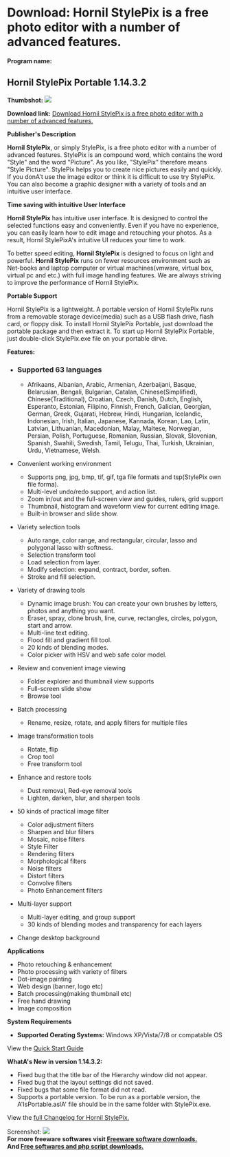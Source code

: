 # Download: Hornil StylePix is a free photo editor with a number of advanced features.

**Program name:**

## Hornil StylePix Portable 1.14.3.2

  
**Thumbshot:** ![](http://www.freewarefiles.com/screenshot/hstylepix1_md.jpg)   
  
**Download link:** [Download Hornil StylePix is a free photo editor with a number of advanced features.](http://freesoftwares.boysofts.com/Hornil-StylePix-Portable_program_51511.html)  
  


**Publisher's Description**  
  


**Hornil StylePix**, or simply StylePix, is a free photo editor with a number of advanced features. StylePix is an compound word, which contains the word "Style" and the word "Picture". As you like, "StylePix" therefore means "Style Picture". StylePix helps you to create nice pictures easily and quickly. If you donA't use the image editor or think it is difficult to use try StylePix. You can also become a graphic designer with a variety of tools and an intuitive user interface. 

**Time saving with intuitive User Interface**

**Hornil StylePix** has intuitive user interface. It is designed to control the selected functions easy and conveniently. Even if you have no experience, you can easily learn how to edit image and retouching your photos. As a result, Hornil StylePixA's intuitive UI reduces your time to work.

To better speed editing, **Hornil StylePix** is designed to focus on light and powerful. **Hornil StylePix** runs on fewer resources environment such as Net-books and laptop computer or virtual machines(vmware, virtual box, virtual pc and etc.) with full image handling features. We are always striving to improve the performance of Hornil StylePix.

**Portable Support**

Hornil StylePix is a lightweight. A portable version of Hornil StylePix runs from a removable storage device(media) such as a USB flash drive, flash card, or floppy disk. To install Hornil StylePix Portable, just download the portable package and then extract it. To start up Hornil StylePix Portable, just double-click StylePix.exe file on your portable dirve. 

**Features:**

  * ### Supported 63 languages

    * Afrikaans, Albanian, Arabic, Armenian, Azerbaijani, Basque, Belarusian, Bengali, Bulgarian, Catalan, Chinese(Simplified), Chinese(Traditional), Croatian, Czech, Danish, Dutch, English, Esperanto, Estonian, Filipino, Finnish, French, Galician, Georgian, German, Greek, Gujarati, Hebrew, Hindi, Hungarian, Icelandic, Indonesian, Irish, Italian, Japanese, Kannada, Korean, Lao, Latin, Latvian, Lithuanian, Macedonian, Malay, Maltese, Norwegian, Persian, Polish, Portuguese, Romanian, Russian, Slovak, Slovenian, Spanish, Swahili, Swedish, Tamil, Telugu, Thai, Turkish, Ukrainian, Urdu, Vietnamese, Welsh.
  * Convenient working environment

    * Supports png, jpg, bmp, tif, gif, tga file formats and tsp(StylePix own file forma).
    * Multi-level undo/redo support, and action list.
    * Zoom in/out and the full-screen view and guides, rulers, grid support
    * Thumbnail, histogram and waveform view for current editing image.
    * Built-in browser and slide show.
  * Variety selection tools

    * Auto range, color range, and rectangular, circular, lasso and polygonal lasso with softness.
    * Selection transform tool
    * Load selection from layer.
    * Modify selection: expand, contract, border, soften.
    * Stroke and fill selection.
  * Variety of drawing tools

    * Dynamic image brush: You can create your own brushes by letters, photos and anything you want.
    * Eraser, spray, clone brush, line, curve, rectangles, circles, polygon, start and arrow.
    * Multi-line text editing. 
    * Flood fill and gradient fill tool.
    * 20 kinds of blending modes.
    * Color picker with HSV and web safe color model.
  * Review and convenient image viewing

    * Folder explorer and thumbnail view supports 
    * Full-screen slide show
    * Browse tool
  * Batch processing

    * Rename, resize, rotate, and apply filters for multiple files 
  * Image transformation tools

    * Rotate, flip 
    * Crop tool 
    * Free transform tool 
  * Enhance and restore tools

    * Dust removal, Red-eye removal tools
    * Lighten, darken, blur, and sharpen tools 
  * 50 kinds of practical image filter

    * Color adjustment filters 
    * Sharpen and blur filters 
    * Mosaic, noise filters 
    * Style Filter 
    * Rendering filters
    * Morphological filters
    * Noise filters 
    * Distort filters 
    * Convolve filters 
    * Photo Enhancement filters 
  * Multi-layer support

    * Multi-layer editing, and group support 
    * 30 kinds of blending modes and transparency for each layers 
  * Change desktop background

**Applications**

  * Photo retouching & enhancement
  * Photo processing with variety of filters
  * Dot-image painting
  * Web design (banner, logo etc)
  * Batch processing(making thumbnail etc)
  * Free hand drawing
  * Image composition

**System Requirements**

  * **Supported Oerating Systems:** Windows XP/Vista/7/8 or compatable OS

View the [Quick Start Guide](http://hornil.com/en/docs/stylepix/QuickStartGuide/)

**WhatA's New in version 1.14.3.2:**

  * Fixed bug that the title bar of the Hierarchy window did not appear.
  * Fixed bug that the layout settings did not saved.
  * Fixed bugs that some file format did not read.
  * Supports a portable version. To be run as a portable version, the A'IsPortable.aslA' file should be in the same folder with StylePix.exe.

View the [full Changelog for Hornil StylePix.](http://hornil.com/en/products/stylepix/VersionHistory.html)

  
  
Screenshot: ![](http://www.freewarefiles.com/screenshot/hstylepix1.jpg)   
**For more freeware softwares visit [Freeware software downloads.](http://freesoftwares.boysofts.com/)**   
**And [Free softwares and php script downloads.](http://www.boysofts.com/)**

